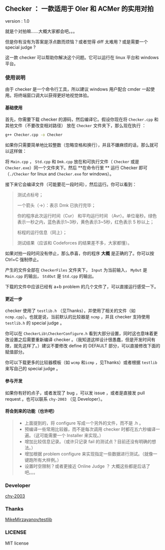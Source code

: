 ## Checker ： 一款适用于 OIer 和 ACMer 的实用对拍

version : 1.0

就是个对拍嘛……大概大家都会吧。。。

但是你有没有为答案是浮点数而烦恼？或者觉得 diff 太难用？或是需要一个 special judge ?

这一款 checker 可以帮助你解决这个问题。它可以运行在 linux 平台和 windows 平台。

### 使用说明

由于 checker 是一个命令行工具，所以建议 windows 用户配合 cmder 一起使用。将终端窗口调大以获得更好地视觉体验。

#### 基础使用

首先，你需要下载 checker 的源码，然后编译它。假设你现在将 ```Checker.cpp``` 和其他文件（不要改变相对路径） 放在 ```Checker``` 文件夹下，那么现在执行 ：

```bash
g++ Checker.cpp -o Checker
```



如果你只需要简单地比较整数（忽略空格和换行），并且不嫌麻烦的话，那么就可以这样做：

将 ```Main.cpp``` ， ```Std.cpp``` 和 ```Dmk.cpp``` 放在和可执行文件（ ```Checker``` 或是 ```Checker.exe```）同一个文件夹下。然后 **在命令行里 ** 运行 Checker 即可（```./Checker``` for linux and ```Checker.exe``` for windows）。

接下来它会编译文件（可能要花一段时间），然后运行。你可以看到：

> 测试点标号；
>
> 一个箭头（->）：表示 Dmk 已执行完毕；
>
> 你的程序此次运行时间（Cur） 和平均运行时间 （Avr）。单位毫秒。绿色表示一秒之内，蓝色表示1~3秒，黄色表示3~5秒，红色表示 5 秒以上；
>
> 标程的运行信息（同上）；
>
> 测试结果（应该和 Codeforces 的结果差不多，大家都懂）。

如果对拍一段时间没有停止，那么恭喜，你的程序 **大概** 是正确的了。你可以按 Ctrl+C 强制停止。

产生的文件全部在 ```CheckerFiles``` 文件夹下， ```Input``` 为当前输入， ```MyOut``` 是 ```Main.cpp``` 的输出， ```StdOut``` 是 ```Std.cpp``` 的输出。

下载的文件中应该已经有 a+b problem 的几个文件了，可以直接运行感受一下。

#### 更近一步

checker 使用了 ```testlib.h``` （见Thanks），并使用了相关的文件（如 ```ncmp.cpp```）。也就是说，当前默认的比较器是 ```ncmp``` ，并且 checker 支持使用 ```testlib.h``` 的 special judge 。

你可以在 ```CheckerLib\CheckerConfigure.h``` 看到大部分设置，同时这也意味着更改设置之后需要重新编译 checker 。（我知道这样设计很愚蠢，但是开发时间有限，就先这样了。）建议不要修改 define 的 DEFAULT 部分，可以直接修改下面的赋值部分。

你可以下载更多的比较器模板（如 ```wcmp``` 和```icmp``` ，见Thanks）或者根据 ```testlib``` 来写自己的 special judge 。

#### 参与开发

如果你有好的点子，或者发现了 bug ，可以发 issue  ，或者是直接发 pull request 。也可以联系 ```chy-2003``` （见 Developer）。

#### 将会到来的功能（也许吧）

> * 上面提到的，将 configure 写成一个另外的文件，而不是 .h 。
> * 预编译一些常用比较器，而不是每次调用 checker 时都花五六秒编译一遍。（这可能需要一个 Installer 来实现。）
> * 增加比较信息记录。（或许只记录 fail 的测试点？目前还没有明确的想法。）
> * 增加根据 problem configure 来实现指定一些数据进行测试。（就像一键跑所有大样例。）
> * 设置时空限制？或者更接近 Online Judge ？ 大概这些都是后话了吧。。。

### Developer

[chy-2003](https://www.cnblogs.com/chy-2003)

### Thanks

[MikeMirzayanov/testlib](https://github.com/MikeMirzayanov/testlib)

### LICENSE

MIT license

